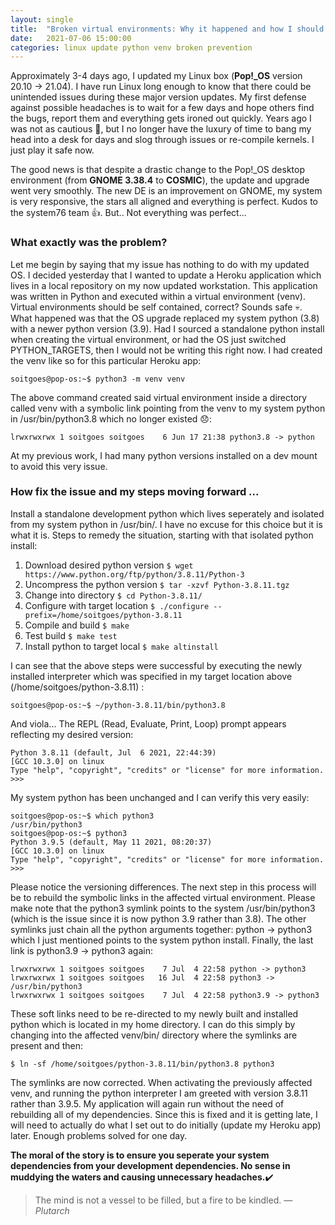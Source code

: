 ```yaml
---
layout: single
title:  "Broken virtual environments: Why it happened and how I should have prevented it"
date:   2021-07-06 15:00:00
categories: linux update python venv broken prevention 
---
```

Approximately 3-4 days ago, I updated my Linux box (**Pop!_OS** version 20.10 -> 21.04). 
I have run Linux long enough to know that there could be unintended issues during
these major version updates. My first defense against possible headaches is to wait for
a few days and hope others find the bugs, report them and everything gets ironed out quickly.
Years ago I was not as cautious :see_no_evil:, but I no longer have the luxury of time to bang my head
into a desk for days and slog through issues or re-compile kernels. I just play it safe now.

The good news is that despite a drastic change to the Pop!_OS desktop environment
(from **GNOME 3.38.4** to **COSMIC**), the update and upgrade went very smoothly. The new DE
is an improvement on GNOME, my system is very responsive, the stars all aligned and
everything is perfect. Kudos to the system76 team :thumbsup:. But.. Not everything
was perfect...

### What exactly was the problem?

Let me begin by saying that my issue has nothing to do with my updated OS. I decided
yesterday that I wanted to update a Heroku application which lives in a local repository
on my now updated workstation. This application was written in Python and executed within a 
virtual environment (venv). Virtual environments should be self contained, correct? 
Sounds safe :skull:. What happened was that the OS upgrade replaced my system python (3.8) with
a newer python version (3.9). Had I sourced a standalone python install when creating the
virtual environment, or had the OS just switched PYTHON_TARGETS, then I would not be
writing this right now. I had created the venv like so for this particular Heroku app:

`soitgoes@pop-os:~$ python3 -m venv venv`

The above command created said virtual environment inside a directory called venv with a symbolic link
pointing from the venv to my system python in /usr/bin/python3.8 which no longer existed :disappointed::

`lrwxrwxrwx 1 soitgoes soitgoes    6 Jun 17 21:38 python3.8 -> python`

At my previous work, I had many python versions installed 
on a dev mount to avoid this very issue. 

### How fix the issue and my steps moving forward ...

Install a standalone development python which lives seperately and isolated from my system python in /usr/bin/. 
I have no excuse for this choice but it is what it is.
Steps to remedy the situation, starting with that isolated python install:

1. Download desired python version `$ wget https://www.python.org/ftp/python/3.8.11/Python-3`
2. Uncompress the python version   `$ tar -xzvf Python-3.8.11.tgz`
3. Change into directory           `$ cd Python-3.8.11/`
4. Configure with target location  `$ ./configure --prefix=/home/soitgoes/python-3.8.11`
5. Compile and build               `$ make`
6. Test build                      `$ make test`
7. Install python to target local  `$ make altinstall`

I can see that the above steps were successful by executing the newly installed
interpreter which was specified in my target location above (/home/soitgoes/python-3.8.11)
:

`soitgoes@pop-os:~$ ~/python-3.8.11/bin/python3.8`

And viola... The REPL (Read, Evaluate, Print, Loop) prompt appears reflecting
my desired version:

    Python 3.8.11 (default, Jul  6 2021, 22:44:39)
    [GCC 10.3.0] on linux
    Type "help", "copyright", "credits" or "license" for more information.
    >>>

My system python has been unchanged and I can verify this very easily:

    soitgoes@pop-os:~$ which python3
    /usr/bin/python3
    soitgoes@pop-os:~$ python3
    Python 3.9.5 (default, May 11 2021, 08:20:37)
    [GCC 10.3.0] on linux
    Type "help", "copyright", "credits" or "license" for more information.
    >>>

Please notice the versioning differences. The next step in this process will be to
rebuild the symbolic links in the affected virtual environment. Please make note that
the python3 symlink points to the system /usr/bin/python3 (which is the issue since it
is now python 3.9 rather than 3.8). The other symlinks just chain all the python 
arguments together: python -> python3 which I just mentioned points to the system python
install. Finally, the last link is python3.9 -> python3 again:

    lrwxrwxrwx 1 soitgoes soitgoes    7 Jul  4 22:58 python -> python3
    lrwxrwxrwx 1 soitgoes soitgoes   16 Jul  4 22:58 python3 -> /usr/bin/python3
    lrwxrwxrwx 1 soitgoes soitgoes    7 Jul  4 22:58 python3.9 -> python3

These soft links need to be re-directed to my newly built and installed python which
is located in my home directory. I can do this simply by changing into the affected
venv/bin/ directory where the symlinks are present and then:

`$ ln -sf /home/soitgoes/python-3.8.11/bin/python3.8 python3`

The symlinks are now corrected. When activating the previously affected venv, and
running the python interpreter I am greeted with version 3.8.11 rather than 3.9.5.
My application will again run without the need of rebuilding all of my dependencies.
Since this is fixed and it is getting late, I will need to actually do what I set out
to do initially (update my Heroku app) later. Enough problems solved for one day.

**The moral of the story is to ensure you seperate your system dependencies from your
development dependencies. No sense in muddying the waters and causing unnecessary
headaches.**:heavy_check_mark:

> The mind is not a vessel to be filled, but a fire to be kindled.
> _― Plutarch_
